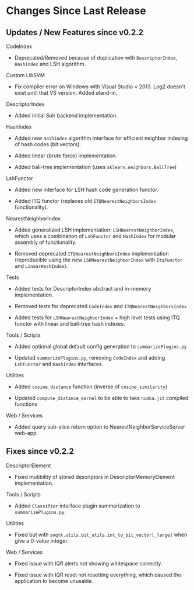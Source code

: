 Changes Since Last Release
==========================


Updates / New Features since v0.2.2
-----------------------------------

CodeIndex

  * Deprecated/Removed because of duplication with ``DescriptorIndex``,
    ``HashIndex`` and LSH algorithm.

Custom LibSVM

  * Fix compiler error on Windows with Visual Studio < 2013.  Log2 doesn't exist
    until that VS version.  Added stand-in.

DescriptorIndex

  * Added initial Solr backend implementation.

HashIndex

  * Added new ``HashIndex`` algorithm interface for efficient neighbor
    indexing of hash codes (bit vectors).

  * Added linear (brute force) implementation.

  * Added ball-tree implementation (uses ``sklearn.neighbors.BallTree``)

LshFunctor

  * Added new interface for LSH hash code generation functor.

  * Added ITQ functor (replaces old ``ITQNearestNeighborsIndex``
    functionality).

NearestNeighborIndex

  * Added generalized LSH implementation: ``LSHNearestNeighborIndex``,
    which uses a combination of ``LshFunctor`` and ``HashIndex`` for
    modular assembly of functionality.

  * Removed deprecated ``ITQNearestNeighborsIndex`` implementation
    (reproducible using the new ``LSHNearestNeighborIndex`` with
    ``ItqFunctor`` and ``LinearHashIndex``).

Tests

  * Added tests for DescriptorIndex abstract and in-memory implementation.

  * Removed tests for deprecated ``CodeIndex`` and ``ITQNearestNeighborsIndex``

  * Added tests for ``LSHNearestNeighborIndex`` + high level tests using ITQ
    functor with linear and ball-tree hash indexes.

Tools / Scripts

  * Added optional global default config generation to ``summarizePlugins.py``

  * Updated ``summarizePlugins.py``, removing ``CodeIndex`` and adding
    ``LshFunctor`` and ``HashIndex`` interfaces.

Utilities

  * Added ``cosine_distance`` function (inverse of ``cosine_similarity``)

  * Updated ``compute_distance_kernel`` to be able to take ``numba.jit``
    compiled functions

Web / Services

  * Added query sub-slice return option to NearestNeighborServiceServer web-app.


Fixes since v0.2.2
------------------

DescriptorElement

  * Fixed mutibility of stored descriptors in DescriptorMemoryElement
    implementation.

Tools / Scripts

  * Added ``Classifier`` interface plugin summarization to
    ``summarizePlugins.py``.

Utilities

  * Fixed but with ``smqtk.utils.bit_utils.int_to_bit_vector[_large]`` when
    give a 0-value integer.

Web / Services

  * Fixed issue with IQR alerts not showing whitespace correctly.

  * Fixed issue with IQR reset not resetting everything, which caused the
    application to become unusable.
